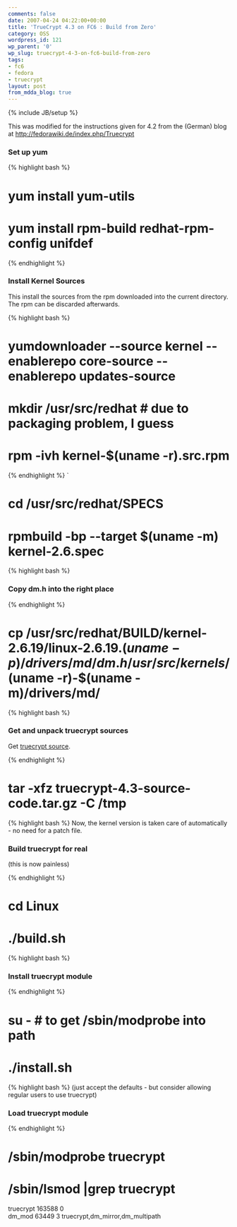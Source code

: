 ```yaml
---
comments: false
date: 2007-04-24 04:22:00+00:00
title: 'TrueCrypt 4.3 on FC6 : Build from Zero'
category: OSS
wordpress_id: 121
wp_parent: '0'
wp_slug: truecrypt-4-3-on-fc6-build-from-zero
tags:
- fc6
- fedora
- truecrypt
layout: post
from_mdda_blog: true
---
```

{% include JB/setup %}


This was modified for the instructions given for 4.2 from the (German) blog at http://fedorawiki.de/index.php/Truecrypt  
  


### Set up yum

  

{% highlight bash %}
# yum install yum-utils  
# yum install rpm-build redhat-rpm-config unifdef  

{% endhighlight %}
### Install Kernel Sources

  
This install the sources from the rpm downloaded into the current directory.  The rpm can be discarded afterwards.  

{% highlight bash %}
# yumdownloader --source kernel --enablerepo core-source --enablerepo updates-source  
# mkdir /usr/src/redhat # due to packaging problem, I guess  
# rpm -ivh kernel-$(uname -r).src.rpm  

{% endhighlight %}
`  
# cd /usr/src/redhat/SPECS  
# rpmbuild -bp --target $(uname -m) kernel-2.6.spec  

{% highlight bash %}
### Copy dm.h into the right place

  

{% endhighlight %}
# cp /usr/src/redhat/BUILD/kernel-2.6.19/linux-2.6.19.$(uname -p)/drivers/md/dm.h  /usr/src/kernels/$(uname -r)-$(uname -m)/drivers/md/  

{% highlight bash %}
### Get and unpack truecrypt sources

  
Get [truecrypt source](http://www.truecrypt.org/downloads.php).  

{% endhighlight %}
# tar -xfz truecrypt-4.3-source-code.tar.gz -C /tmp  

{% highlight bash %}
Now, the kernel version is taken care of automatically - no need for a patch file.  
  


### Build truecrypt for real

  
(this is now painless)  

{% endhighlight %}
# cd Linux  
# ./build.sh  

{% highlight bash %}
### Install truecrypt module

  

{% endhighlight %}
# su - # to get /sbin/modprobe into path  
# ./install.sh  

{% highlight bash %}
(just accept the defaults - but consider allowing regular users to use truecrypt)  
  


### Load truecrypt module

  

{% endhighlight %}
# /sbin/modprobe truecrypt  
# /sbin/lsmod |grep truecrypt  
truecrypt             163588  0   
dm_mod                 63449  3 truecrypt,dm_mirror,dm_multipath  

```
